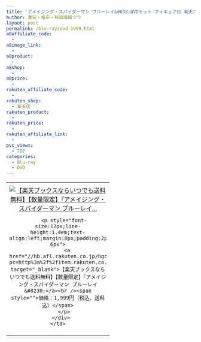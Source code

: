 ```yaml
---
title: 'アメイジング・スパイダーマン ブルーレイ&#038;DVDセット フィギュア付 楽天スーパーセール激安特価1,999円！送料無料！'
author: 激安・格安・特価情報ツウ
layout: post
permalink: /blu-ray/dvd-1999.html
a8affiliate_code:
  -
a8image_link:
  -
a8product:
  -
a8shop:
  -
a8price:
  -
rakuten_affiliate_code:
  -
rakuten_shop:
  - 楽天店
rakuten_product:
  -
rakuten_price:
  -
rakuten_affiliate_link:
  -
pvc_views:
  - 787
categories:
  - Blu-ray
  - DVD
---
```

<table border="0" cellpadding="0" cellspacing="0">
  <tr>
    <td valign="top">
      <div style="border:1px none;margin:0px;padding:6px 0px;width:260px;text-align:center;float:left">
        <a href="//hb.afl.rakuten.co.jp/hgc/012cde47.e006c961.05c4d760.e09cc467/?pc=http%3a%2f%2fitem.rakuten.co.jp%2fbook%2f11902477%2f%3fscid%3daf_link_tbl&m=http%3a%2f%2fm.rakuten.co.jp%2fbook%2fi%2f16024440%2f" target="_blank"><img src="//hbb.afl.rakuten.co.jp/hgb/?pc=http%3a%2f%2fthumbnail.image.rakuten.co.jp%2f%400_mall%2fbook%2fcabinet%2f3029%2f4547462083029.jpg%3f_ex%3d240x240&m=http%3a%2f%2fthumbnail.image.rakuten.co.jp%2f%400_mall%2fbook%2fcabinet%2f3029%2f4547462083029.jpg" alt="【楽天ブックスならいつでも送料無料】【数量限定】『アメイジング・スパイダーマン ブルーレイ..." border="0" style="margin:0px;padding:0px" /></a>

        <p style="font-size:12px;line-height:1.4em;text-align:left;margin:0px;padding:2px 6px">
          <a href="//hb.afl.rakuten.co.jp/hgc/012cde47.e006c961.05c4d760.e09cc467/?pc=http%3a%2f%2fitem.rakuten.co.jp%2fbook%2f11902477%2f%3fscid%3daf_link_tbl&m=http%3a%2f%2fm.rakuten.co.jp%2fbook%2fi%2f16024440%2f" target="_blank">【楽天ブックスならいつでも送料無料】【数量限定】『アメイジング・スパイダーマン ブルーレイ&#8230;</a><br /><span style="">価格：1,999円（税込、送料込）</span>
        </p>
      </div>
    </td>
  </tr>
</table>